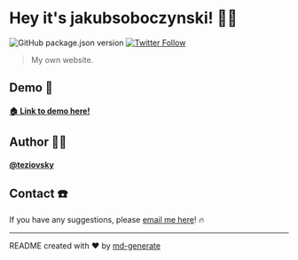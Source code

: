 # Hey it's jakubsoboczynski! 🖖🏼

![GitHub package.json version](https://img.shields.io/github/package-json/v/teziovsky/jakubsoboczynski-next-v1) [![Twitter Follow](https://img.shields.io/twitter/follow/teziovsky?style=social)](https://www.twitter.com/teziovsky)

> My own website.

## Demo 👀

#### [🏠 Link to demo here!](https://jakubsoboczynski-next-v1.netlify.app/)

## Author 🙎🏼‍

#### [@teziovsky](https://www.github.com/teziovsky)

## Contact ☎️

If you have any suggestions, please [email me here](mailto:kontakt@jakubsoboczynski.pl)! 🔥

---

README created with ❤️ by [md-generate](https://www.npmjs.com/package/md-generate)
